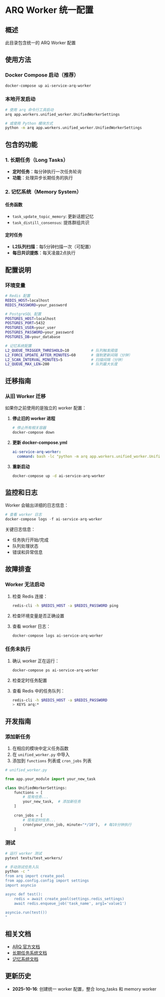 # ARQ Worker 统一配置

## 概述

此目录包含统一的 ARQ Worker 配置

## 使用方法

### Docker Compose 启动（推荐）

```bash
docker-compose up ai-service-arq-worker
```

### 本地开发启动

```bash
# 使用 arq 命令行工具启动
arq app.workers.unified_worker.UnifiedWorkerSettings

# 或使用 Python 模块方式
python -m arq app.workers.unified_worker.UnifiedWorkerSettings
```

## 包含的功能

### 1. 长期任务（Long Tasks）

- **定时任务**：每分钟执行一次任务轮询
- **功能**：处理异步长期任务的执行

### 2. 记忆系统（Memory System）

#### 任务函数
- `task_update_topic_memory`: 更新话题记忆
- `task_distill_consensus`: 提炼群组共识

#### 定时任务
- **L2队列扫描**：每5分钟扫描一次（可配置）
- **每日共识提炼**：每天凌晨2点执行

## 配置说明

### 环境变量

```bash
# Redis 配置
REDIS_HOST=localhost
REDIS_PASSWORD=your_password

# PostgreSQL 配置
POSTGRES_HOST=localhost
POSTGRES_PORT=5432
POSTGRES_USER=your_user
POSTGRES_PASSWORD=your_password
POSTGRES_DB=your_database

# 记忆系统配置
L2_QUEUE_TRIGGER_THRESHOLD=10          # 队列触发阈值
L2_FORCE_UPDATE_AFTER_MINUTES=60       # 强制更新间隔（分钟）
L2_SCAN_INTERVAL_MINUTES=5             # 扫描间隔（分钟）
L2_QUEUE_MAX_LEN=200                   # 队列最大长度
```

## 迁移指南

### 从旧 Worker 迁移

如果你之前使用的是独立的 worker 配置：

1. **停止旧的 worker 进程**
   ```bash
   # 停止所有相关容器
   docker-compose down
   ```

2. **更新 docker-compose.yml**
   ```yaml
   ai-service-arq-worker:
     command: bash -lc "python -m arq app.workers.unified_worker.UnifiedWorkerSettings"
   ```

3. **重新启动**
   ```bash
   docker-compose up -d ai-service-arq-worker
   ```

## 监控和日志

Worker 会输出详细的日志信息：

```python
# 查看 worker 日志
docker-compose logs -f ai-service-arq-worker
```

关键日志信息：
- 任务执行开始/完成
- 队列处理状态
- 错误和异常信息

## 故障排查

### Worker 无法启动

1. 检查 Redis 连接：
   ```bash
   redis-cli -h $REDIS_HOST -a $REDIS_PASSWORD ping
   ```

2. 检查环境变量是否正确设置

3. 查看 worker 日志：
   ```bash
   docker-compose logs ai-service-arq-worker
   ```

### 任务未执行

1. 确认 worker 正在运行：
   ```bash
   docker-compose ps ai-service-arq-worker
   ```

2. 检查定时任务配置

3. 查看 Redis 中的任务队列：
   ```bash
   redis-cli -h $REDIS_HOST -a $REDIS_PASSWORD
   > KEYS arq:*
   ```

## 开发指南

### 添加新任务

1. 在相应的模块中定义任务函数
2. 在 `unified_worker.py` 中导入
3. 添加到 `functions` 列表或 `cron_jobs` 列表

```python
# unified_worker.py

from app.your_module import your_new_task

class UnifiedWorkerSettings:
    functions = [
        # 现有任务...
        your_new_task,  # 添加新任务
    ]
    
    cron_jobs = [
        # 现有定时任务...
        cron(your_cron_job, minute="*/10"),  # 每10分钟执行
    ]
```

### 测试

```bash
# 运行 worker 测试
pytest tests/test_workers/

# 手动测试任务入队
python -c "
from arq import create_pool
from app.config.config import settings
import asyncio

async def test():
    redis = await create_pool(settings.redis_settings)
    await redis.enqueue_job('task_name', arg1='value1')
    
asyncio.run(test())
"
```

## 相关文档

- [ARQ 官方文档](https://arq-docs.helpmanual.io/)
- [长期任务系统文档](../long_tasks/README.md)
- [记忆系统文档](../memory/README.md)

## 更新历史

- **2025-10-16**: 创建统一 worker 配置，整合 long_tasks 和 memory worker